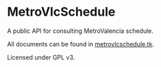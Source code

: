 # MetroVlcSchedule
A public API for consulting MetroValencia schedule.

All documents can be found in [metrovlcschedule.tk](http://metrovlcschedule.tk/).

Licensed under GPL v3.